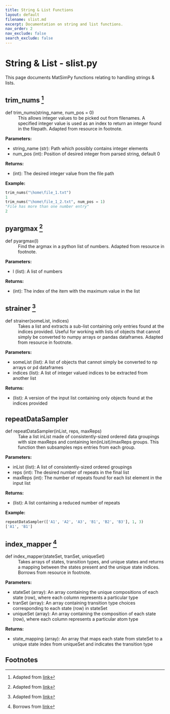 ```yaml
---
title: String & List Functions
layout: default
filename: slist.md
excerpt: Documentation on string and list functions.
nav_order: 2
nav_exclude: false
search_exclude: false
---
```


# String & List - slist.py

This page documents MatSimPy functions relating to handling strings & lists.

## trim_nums [^1]
<dl>
<dt>def trim_nums(string_name, num_pos = 0)</dt>
<dd> 
This allows integer values to be picked out from filenames.  A specified integer value is used as an index to return an integer found in the filepath.  Adapted from resource in footnote.
</dd>
</dl>

  **Parameters:**
  * string_name (str): Path which possibly contains integer elements
  * num_pos (int): Position of desired integer from parsed string, default 0
  
  **Returns:**
  * (int): The desired integer value from the file path
 
  **Example:**
  ```python
  trim_nums("\home\file_1.txt")
  1
  trim_nums("\home\file_1_2.txt", num_pos = 1)
  "File has more than one number entry"
  2
  ```

## pyargmax [^2]
<dl>
<dt>def pyargmax(l)</dt>
<dd> 
Find the argmax in a python list of numbers.  Adapted from resource in footnote.
</dd>
</dl>

  **Parameters:**
  * l (list): A list of numbers
  
  **Returns:**
  *  (int): The index of the item with the maximum value in the list

## strainer [^3]
<dl>
<dt>def strainer(someList, indices)</dt>
<dd> 
Takes a list and extracts a sub-list containing only entries found at the indices provided.  Useful for working with lists of objects that cannot simply be converted to numpy arrays or pandas dataframes.  Adapted from resource in footnote.
</dd>
</dl>

  **Parameters:**
  * someList (list): A list of objects that cannot simply be converted to np arrays or pd dataframes
  * indices (list): A list of integer valued indices to be extracted from another list
  
  **Returns:**
  *  (list): A version of the input list containing only objects found at the indices provided

## repeatDataSampler
<dl>
<dt>def repeatDataSampler(inList, reps, maxReps)</dt>
<dd> 
Take a list inList made of consistently-sized ordered data groupings with size maxReps and containing len(inList)/maxReps groups. This function then subsamples reps entries from each group.
</dd>
</dl>

  **Parameters:**
  * inList (list): A list of consistently-sized ordered groupings
  * reps (int): The desired number of repeats in the final list
  * maxReps (int): The number of repeats found for each list element in the input list
  
  **Returns:**
  * (list): A list containing a reduced number of repeats

  **Example:**
  ```python
  repeatDataSampler(['A1', 'A2', 'A3', 'B1', 'B2', 'B3'], 1, 3)
  ['A1', 'B1']
  ```

## index_mapper [^4]
<dl>
<dt>def index_mapper(stateSet, tranSet, uniqueSet)</dt>
<dd> 
Takes arrays of states, transition types, and unique states and returns a mapping between the states present and the unique state indices. Borrows from resource in footnote.
</dd>
</dl>

  **Parameters:**
  * stateSet (array): An array containing the unique compositions of each state (row), where each column represents a particular type
  * tranSet (array): An array containing transition type choices corresponding to each state (row) in stateSet
  * uniqueSet (array): An array containing the composition of each state (row), where each column represents a particular atom type
  
  **Returns:**
  * state_mapping (array): An array that maps each state from stateSet to a unique state index from uniqueSet and indicates the transition type

## Footnotes
[^1]: Adapted from [link](https://stackoverflow.com/questions/14008440/how-to-extract-numbers-from-filename-in-python)
[^2]: Adapted from [link](https://towardsdatascience.com/there-is-no-argmax-function-for-python-list-cd0659b05e49)
[^3]: Adapted from [link](https://stackoverflow.com/questions/497426/deleting-multiple-elements-from-a-list)
[^4]: Borrows from [link](https://stackoverflow.com/questions/18927475/numpy-array-get-row-index-searching-by-a-row)
